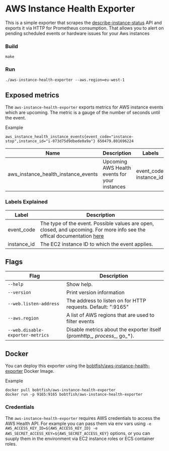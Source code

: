 # AWS Instance Health Exporter

This is a simple exporter that scrapes the [describe-instance-status](https://docs.aws.amazon.com/cli/latest/reference/ec2/describe-instance-status.html) API and exports it via HTTP for Prometheus consumption. That allows you to alert on pending scheduled events or hardware issues for your Aws instances


### Build
```
make
```

### Run
```
./aws-instance-health-exporter --aws.region=eu-west-1
```

## Exposed metrics
The `aws-instance-health-exporter` exports metrics for AWS instance events which are upcoming. The metric is a gauge of the number of seconds until the event.

Example
```
aws_instance_health_instance_events{event_code="instance-stop",instance_id="i-073d75d9dbede0a9a"} 650479.801696224
```

Name | Description | Labels
-----|-----|-----
aws_instance_health_instance_events | Upcoming AWS Health events for your instances | event_code, instance_id

### Labels Explained
Label | Description
-----|-----
event_code | The type of the event. Possible values are open, closed, and upcoming. For more info see the offical documentation [here](https://docs.aws.amazon.com/cli/latest/reference/ec2/describe-instance-status.html)
instance_id | The EC2 instance ID to which the event applies.

## Flags
Flag | Description
-----|-----
`--help` | Show help.
`--version` | Print version information
`--web.listen-address` | The address to listen on for HTTP requests. Default: ":9165"
`--aws.region` | A list of AWS regions that are used to filter events
`--web.disable-exporter-metrics` | Disable metrics about the exporter itself (promhttp_*, process_*, go_*).

## Docker
You can deploy this exporter using the [bobtfish/aws-instance-health-exporter](https://hub.docker.com/r/bobtfish/aws-instance-health-exporter/) Docker Image.

Example
```
docker pull bobtfish/aws-instance-health-exporter
docker run -p 9165:9165 bobtfish/aws-instance-health-exporter
```

### Credentials
The `aws-instance-health-exporter` requires AWS credentials to access the AWS Health API. For example you can pass them via env vars using `-e AWS_ACCESS_KEY_ID=${AWS_ACCESS_KEY_ID} -e AWS_SECRET_ACCESS_KEY=${AWS_SECRET_ACCESS_KEY}` options, or you can suuply them in the environment via EC2 instance roles or ECS container roles.



